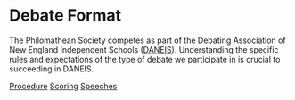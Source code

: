 # Debate Format

The Philomathean Society competes as part of the Debating Association of New England Independent Schools ([DANEIS](http://daneis.org/wordpress/)). Understanding the specific rules and expectations of the type of debate we participate in is crucial to succeeding in DANEIS.

[Procedure](/debate-format/procedure.md)
[Scoring](/debate-format/scoring.md)
[Speeches](/debate-format/speeches.md)
